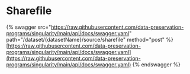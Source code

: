 # Sharefile

{% swagger src="https://raw.githubusercontent.com/data-preservation-programs/singularity/main/api/docs/swagger.yaml" path="/dataset/{datasetName}/source/sharefile" method="post" %}
[https://raw.githubusercontent.com/data-preservation-programs/singularity/main/api/docs/swagger.yaml](https://raw.githubusercontent.com/data-preservation-programs/singularity/main/api/docs/swagger.yaml)
{% endswagger %}
